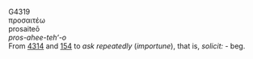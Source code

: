 <body>
  <p>G4319<br>  προσαιτέω  <br> prosaiteō  <br><i>pros-ahee-teh‘-o </i><br>From <a href="g4314.htm">4314</a> and <a href="g0154.htm">154</a>  to <i>ask</i> <i>repeatedly</i> (<i>importune</i>), that is, <i>solicit:</i> - beg.<br></p>
 </body>